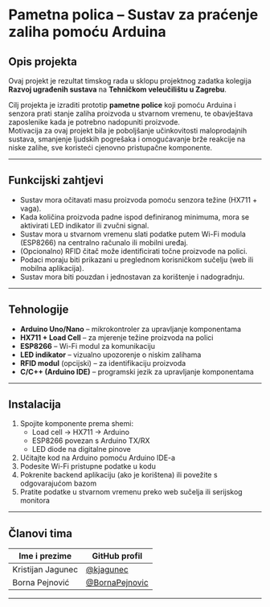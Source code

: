 # Pametna polica – Sustav za praćenje zaliha pomoću Arduina

## Opis projekta  
Ovaj projekt je rezultat timskog rada u sklopu projektnog zadatka kolegija **Razvoj ugrađenih sustava** na **Tehničkom veleučilištu u Zagrebu**.

Cilj projekta je izraditi prototip **pametne police** koji pomoću Arduina i senzora prati stanje zaliha proizvoda u stvarnom vremenu, te obavještava zaposlenike kada je potrebno nadopuniti proizvode.  
Motivacija za ovaj projekt bila je poboljšanje učinkovitosti maloprodajnih sustava, smanjenje ljudskih pogrešaka i omogućavanje brže reakcije na niske zalihe, sve koristeći cjenovno pristupačne komponente.

---

## Funkcijski zahtjevi  

- Sustav mora očitavati masu proizvoda pomoću senzora težine (HX711 + vaga).
- Kada količina proizvoda padne ispod definiranog minimuma, mora se aktivirati LED indikator ili zvučni signal.
- Sustav mora u stvarnom vremenu slati podatke putem Wi-Fi modula (ESP8266) na centralno računalo ili mobilni uređaj.
- (Opcionalno) RFID čitač može identificirati točne proizvode na polici.
- Podaci moraju biti prikazani u preglednom korisničkom sučelju (web ili mobilna aplikacija).
- Sustav mora biti pouzdan i jednostavan za korištenje i nadogradnju.

---

## Tehnologije  

- **Arduino Uno/Nano** – mikrokontroler za upravljanje komponentama  
- **HX711 + Load Cell** – za mjerenje težine proizvoda na polici  
- **ESP8266** – Wi-Fi modul za komunikaciju  
- **LED indikator** – vizualno upozorenje o niskim zalihama  
- **RFID modul** (opcijski) – za identifikaciju proizvoda  
- **C/C++ (Arduino IDE)** – programski jezik za upravljanje komponentama  


---

## Instalacija

1. Spojite komponente prema shemi:  
   - Load cell → HX711 → Arduino  
   - ESP8266 povezan s Arduino TX/RX  
   - LED diode na digitalne pinove  
2. Učitajte kod na Arduino pomoću Arduino IDE-a  
3. Podesite Wi-Fi pristupne podatke u kodu  
4. Pokrenite backend aplikaciju (ako je korištena) ili povežite s odgovarajućom bazom  
5. Pratite podatke u stvarnom vremenu preko web sučelja ili serijskog monitora

---

## Članovi tima  

| Ime i prezime         | GitHub profil                                     |
|-----------------------|---------------------------------------------------|
| Kristijan Jagunec     | [@kjagunec](https://github.com/kjagunec)          |
| Borna Pejnović        | [@BornaPejnovic](https://github.com/BornaPejnovic)|

---

